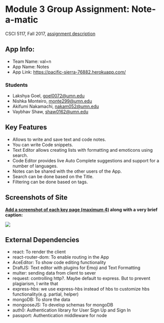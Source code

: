 # Module 3 Group Assignment: Note-a-matic

CSCI 5117, Fall 2017, [assignment description](https://docs.google.com/document/d/13q79EywC9TzWts9K-10b_tKA-ZVyv9_avWGJpgprA6A)

## App Info:

* Team Name: val=n
* App Name: Notes
* App Link: <https://pacific-sierra-76882.herokuapp.com/>

### Students

* Lakshya Goel, goel0072@umn.edu
* Nishka Monteiro, monte299@umn.edu
* Akifumi Nakamachi, nakam052@umn.edu
* Vaybhav Shaw, shaw0162@umn.edu


## Key Features

* Allows to write and save text and code notes.
* You can write Code snippets.
* Text Editor allows creating lists with formatting and emoticons using search. 
* Code Editor provides live Auto Complete suggestions and support for a number of languages.
* Notes can be shared with the other users of the App.
* Search can be done based on the Title.
* Filtering can be done based on tags.


## Screenshots of Site

**[Add a screenshot of each key page (maximum 4)](https://stackoverflow.com/questions/10189356/how-to-add-screenshot-to-readmes-in-github-repository)
along with a very brief caption:**

![](https://media.giphy.com/media/Adqe9XUP3x9LO/giphy.gif)


## External Dependencies

* react: To render the client
* react-router-dom: To enable routing in the App
* AceEditor: To show code editing functionality
* DraftJS: Text editor with plugins for Emoji and Text Formatting
* multer: sending data from client to sever
* request: controlling http?. Maybe default to express. But to prevent plagiarism, I write that
* express-hbs: we use express-hbs instead of hbs to customize hbs functionality(e.g. partial, helper)
* mongoDB: To store the data
* mongooseJS: To develop schemas for mongoDB
* auth0: Authentication library for User Sign Up and Sign In
* passport: Authentication middleware for node
